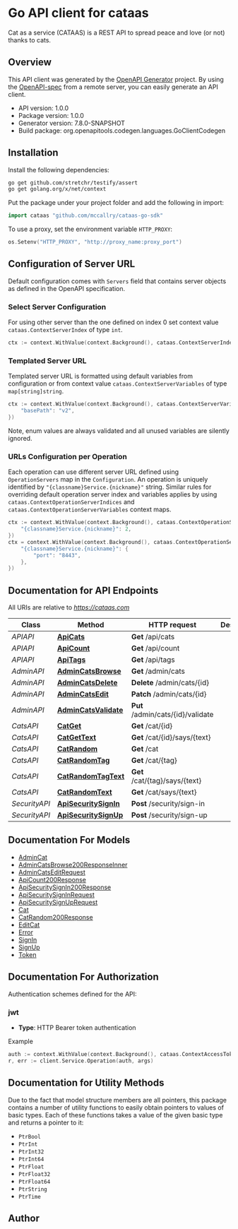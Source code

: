# Go API client for cataas

Cat as a service (CATAAS) is a REST API to spread peace and love (or not) thanks to cats.

## Overview
This API client was generated by the [OpenAPI Generator](https://openapi-generator.tech) project.  By using the [OpenAPI-spec](https://www.openapis.org/) from a remote server, you can easily generate an API client.

- API version: 1.0.0
- Package version: 1.0.0
- Generator version: 7.8.0-SNAPSHOT
- Build package: org.openapitools.codegen.languages.GoClientCodegen

## Installation

Install the following dependencies:

```sh
go get github.com/stretchr/testify/assert
go get golang.org/x/net/context
```

Put the package under your project folder and add the following in import:

```go
import cataas "github.com/mccallry/cataas-go-sdk"
```

To use a proxy, set the environment variable `HTTP_PROXY`:

```go
os.Setenv("HTTP_PROXY", "http://proxy_name:proxy_port")
```

## Configuration of Server URL

Default configuration comes with `Servers` field that contains server objects as defined in the OpenAPI specification.

### Select Server Configuration

For using other server than the one defined on index 0 set context value `cataas.ContextServerIndex` of type `int`.

```go
ctx := context.WithValue(context.Background(), cataas.ContextServerIndex, 1)
```

### Templated Server URL

Templated server URL is formatted using default variables from configuration or from context value `cataas.ContextServerVariables` of type `map[string]string`.

```go
ctx := context.WithValue(context.Background(), cataas.ContextServerVariables, map[string]string{
	"basePath": "v2",
})
```

Note, enum values are always validated and all unused variables are silently ignored.

### URLs Configuration per Operation

Each operation can use different server URL defined using `OperationServers` map in the `Configuration`.
An operation is uniquely identified by `"{classname}Service.{nickname}"` string.
Similar rules for overriding default operation server index and variables applies by using `cataas.ContextOperationServerIndices` and `cataas.ContextOperationServerVariables` context maps.

```go
ctx := context.WithValue(context.Background(), cataas.ContextOperationServerIndices, map[string]int{
	"{classname}Service.{nickname}": 2,
})
ctx = context.WithValue(context.Background(), cataas.ContextOperationServerVariables, map[string]map[string]string{
	"{classname}Service.{nickname}": {
		"port": "8443",
	},
})
```

## Documentation for API Endpoints

All URIs are relative to *https://cataas.com*

Class | Method | HTTP request | Description
------------ | ------------- | ------------- | -------------
*APIAPI* | [**ApiCats**](docs/APIAPI.md#apicats) | **Get** /api/cats | 
*APIAPI* | [**ApiCount**](docs/APIAPI.md#apicount) | **Get** /api/count | 
*APIAPI* | [**ApiTags**](docs/APIAPI.md#apitags) | **Get** /api/tags | 
*AdminAPI* | [**AdminCatsBrowse**](docs/AdminAPI.md#admincatsbrowse) | **Get** /admin/cats | 
*AdminAPI* | [**AdminCatsDelete**](docs/AdminAPI.md#admincatsdelete) | **Delete** /admin/cats/{id} | 
*AdminAPI* | [**AdminCatsEdit**](docs/AdminAPI.md#admincatsedit) | **Patch** /admin/cats/{id} | 
*AdminAPI* | [**AdminCatsValidate**](docs/AdminAPI.md#admincatsvalidate) | **Put** /admin/cats/{id}/validate | 
*CatsAPI* | [**CatGet**](docs/CatsAPI.md#catget) | **Get** /cat/{id} | 
*CatsAPI* | [**CatGetText**](docs/CatsAPI.md#catgettext) | **Get** /cat/{id}/says/{text} | 
*CatsAPI* | [**CatRandom**](docs/CatsAPI.md#catrandom) | **Get** /cat | 
*CatsAPI* | [**CatRandomTag**](docs/CatsAPI.md#catrandomtag) | **Get** /cat/{tag} | 
*CatsAPI* | [**CatRandomTagText**](docs/CatsAPI.md#catrandomtagtext) | **Get** /cat/{tag}/says/{text} | 
*CatsAPI* | [**CatRandomText**](docs/CatsAPI.md#catrandomtext) | **Get** /cat/says/{text} | 
*SecurityAPI* | [**ApiSecuritySignIn**](docs/SecurityAPI.md#apisecuritysignin) | **Post** /security/sign-in | 
*SecurityAPI* | [**ApiSecuritySignUp**](docs/SecurityAPI.md#apisecuritysignup) | **Post** /security/sign-up | 


## Documentation For Models

 - [AdminCat](docs/AdminCat.md)
 - [AdminCatsBrowse200ResponseInner](docs/AdminCatsBrowse200ResponseInner.md)
 - [AdminCatsEditRequest](docs/AdminCatsEditRequest.md)
 - [ApiCount200Response](docs/ApiCount200Response.md)
 - [ApiSecuritySignIn200Response](docs/ApiSecuritySignIn200Response.md)
 - [ApiSecuritySignInRequest](docs/ApiSecuritySignInRequest.md)
 - [ApiSecuritySignUpRequest](docs/ApiSecuritySignUpRequest.md)
 - [Cat](docs/Cat.md)
 - [CatRandom200Response](docs/CatRandom200Response.md)
 - [EditCat](docs/EditCat.md)
 - [Error](docs/Error.md)
 - [SignIn](docs/SignIn.md)
 - [SignUp](docs/SignUp.md)
 - [Token](docs/Token.md)


## Documentation For Authorization


Authentication schemes defined for the API:
### jwt

- **Type**: HTTP Bearer token authentication

Example

```go
auth := context.WithValue(context.Background(), cataas.ContextAccessToken, "BEARER_TOKEN_STRING")
r, err := client.Service.Operation(auth, args)
```


## Documentation for Utility Methods

Due to the fact that model structure members are all pointers, this package contains
a number of utility functions to easily obtain pointers to values of basic types.
Each of these functions takes a value of the given basic type and returns a pointer to it:

* `PtrBool`
* `PtrInt`
* `PtrInt32`
* `PtrInt64`
* `PtrFloat`
* `PtrFloat32`
* `PtrFloat64`
* `PtrString`
* `PtrTime`

## Author



